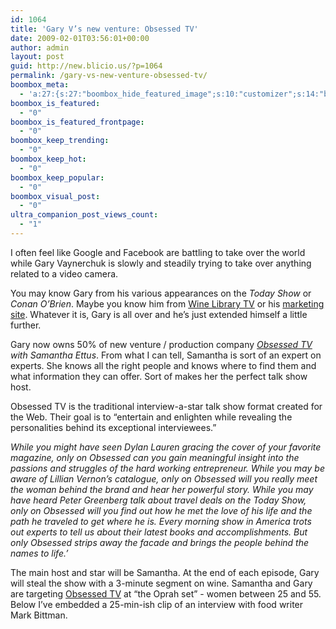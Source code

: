 ```yaml
---
id: 1064
title: 'Gary V’s new venture: Obsessed TV'
date: 2009-02-01T03:56:01+00:00
author: admin
layout: post
guid: http://new.blicio.us/?p=1064
permalink: /gary-vs-new-venture-obsessed-tv/
boombox_meta:
  - 'a:27:{s:27:"boombox_hide_featured_image";s:10:"customizer";s:14:"boombox_layout";s:7:"inherit";s:16:"boombox_template";s:6:"style1";s:20:"boombox_sidebar_type";s:13:"1-sidebar-1_3";s:27:"boombox_sidebar_orientation";s:5:"right";s:17:"boombox_video_url";s:0:"";s:30:"boombox_article_source_heading";N;s:26:"boombox_article_source_url";s:0:"";s:28:"boombox_article_source_label";s:0:"";s:29:"boombox_article_source_follow";s:8:"nofollow";s:29:"boombox_article_source_target";i:0;s:27:"boombox_article_via_heading";N;s:23:"boombox_article_via_url";s:0:"";s:25:"boombox_article_via_label";s:0:"";s:26:"boombox_article_via_follow";s:8:"nofollow";s:26:"boombox_article_via_target";i:0;s:26:"boombox_post_regular_price";s:0:"";s:27:"boombox_post_discount_price";s:0:"";s:27:"boombox_post_affiliate_link";s:0:"";s:44:"boombox_post_affiliate_link_use_as_post_link";i:0;s:19:"boombox_is_featured";i:0;s:29:"boombox_is_featured_frontpage";i:0;s:21:"boombox_keep_trending";i:0;s:16:"boombox_keep_hot";i:0;s:20:"boombox_keep_popular";i:0;s:19:"boombox_visual_post";i:0;s:20:"boombox_post_gallery";s:0:"";}'
boombox_is_featured:
  - "0"
boombox_is_featured_frontpage:
  - "0"
boombox_keep_trending:
  - "0"
boombox_keep_hot:
  - "0"
boombox_keep_popular:
  - "0"
boombox_visual_post:
  - "0"
ultra_companion_post_views_count:
  - "1"
---
```

I often feel like Google and Facebook are battling to take over the world while Gary Vaynerchuk is slowly and steadily trying to take over anything related to a video camera.

You may know Gary from his various appearances on the _Today Show_ or _Conan O’Brien_. Maybe you know him from [Wine Library TV](https://web.archive.org/web/20090302101747/http://tv.winelibrary.com/) or his [marketing site](http://garyvaynerchuk.com/). Whatever it is, Gary is all over and he’s just extended himself a little further.

Gary now owns 50% of new venture / production company _[Obsessed TV](https://web.archive.org/web/20090302101747/http://obsessedtv.com/) with Samantha Ettus_. From what I can tell, Samantha is sort of an expert on experts. She knows all the right people and knows where to find them and what information they can offer. Sort of makes her the perfect talk show host.

Obsessed TV is the traditional interview-a-star talk show format created for the Web. Their goal is to “entertain and enlighten while revealing the personalities behind its exceptional interviewees.”

_While you might have seen Dylan Lauren gracing the cover of your favorite magazine, only on Obsessed can you gain meaningful insight into the passions and struggles of the hard working entrepreneur. While you may be aware of Lillian Vernon’s catalogue, only on Obsessed will you really meet the woman behind the brand and hear her powerful story. While you may have heard Peter Greenberg talk about travel deals on the Today Show, only on Obsessed will you find out how he met the love of his life and the path he traveled to get where he is. Every morning show in America trots out experts to tell us about their latest books and accomplishments. But only Obsessed strips away the facade and brings the people behind the names to life.’_

The main host and star will be Samantha. At the end of each episode, Gary will steal the show with a 3-minute segment on wine. Samantha and Gary are targeting [Obsessed TV](http://obsessedtv.com/index.php) at “the Oprah set” - women between 25 and 55. Below I’ve embedded a 25-min-ish clip of an interview with food writer Mark Bittman.